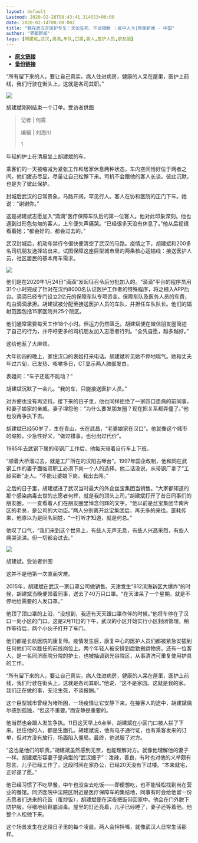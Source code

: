 ```yaml
---
layout: default
Lastmod: 2020-02-28T08:43:41.314653+00:00
date: 2020-02-14T00:00:00Z
title: "我在武汉开医护专车：无论生死，不谈报酬 ｜疫中人⑨|界面新闻 · 中国"
author: "界面新闻"
tags: [胡建斌,武汉,滴滴,车队,口罩,客人,医护人员,朋友圈]
---
```


* [**原文链接**](https://www.jiemian.com/article/3985574.html)
* [**备份链接**](https://web.archive.org/save/https://www.jiemian.com/article/3985574.html)


“所有留下来的人，要让自己真实。病人住进病房，健康的人呆在屋里，医护上前线，我们行驶在街头上，这就是各司其职。”

![](/images/post/213b640b3b4eb13cb1363990d2f4b9eb.jpg)

胡建斌刚刚结束一个订单。受访者供图

> 记者 | 何雾
> 
> 编辑 | 刘海川
> 
> 1

年轻的护士在清晨坐上胡建斌的车。

乘客们的一天被缩减为紧张工作和居家休息两种状态，车内空间恰好位于两者之间。他们疲态尽显，尽量让自己松懈下来。司机不会跟他的客人长谈。彼此沉默，也是为了彼此保护。

封城后武汉的日常景象，马路开阔，罕见行人。客人在协和医院的正门下车。她说：“谢谢你。”

这是胡建斌志愿加入“滴滴”医疗保障车队后的第一位客人。他对此印象深刻。他也遇到过形色匆匆的客人，上车便失声痛哭。“已经很多天没有休息了。”他从后视镜看着她；“都会好的，都会过去的。”

武汉封城后，机动车禁行令很快便清空了武汉的马路。疫情之下，胡建斌和200多名司机朋友选择站出来，试图保障这座巨型城市里的两条核心运输线：接送医护人员，社区居民的基本用车需求。

![](/images/post/f18f19f3403324893677d874526d8603.jpg)

他们是在2020年1月24日“滴滴”发起征召令后分批加入的。“滴滴”平台的程序员用31个小时完成了针对在汉约8000名认证医护工作者的特殊程序，将之植入APP后台。滴滴已经专门设立2亿元的保障车队专项资金，保障车队及医务人员的车费，均由滴滴承担。胡建斌被分配至接送医护人员的车队，并担任车队队长。他们的辐射范围包括15家医院共25个院区。

他们通常需要每天工作18个小时。但运力仍然匮乏。胡建斌便在微信朋友圈简述了自己的行为，并呼吁更多的司机朋友加入志愿者行列。“全凭自愿，越多越好。”

这给他惹了大麻烦。

大年初四的晚上，家住汉口的表姐打来电话。胡建斌听见她不停地喘气。她和丈夫年过六旬，已发热、咳嗽多日，CT显示两人肺部发白。

表姐问：“车子还能不能动？”

胡建斌沉默了一会儿。“我的车，只能接送医护人员。”

对方便也没有再坚持。接下来的日子里，他也同样拒绝了一家四口患病的前同事，和妻子娘家的亲戚。妻子埋怨他：“为什么要发朋友圈？现在把关系都弄僵了。”他也没再争执下去。

胡建斌已经50岁了，生在青山，长在武昌，“老婆娘家在汉口”。他就像这个城市的缩影，少急性好义，“做过错事，也付出过代价”。

1985年去武钢下属的带钢厂工作后，他每天骑着自行车上下班，

“顺着大桥溜过去，就是工厂所在的汉阳古琴台”。1997年国企改制，他和同在武钢工作的妻子面临双职工必须下岗一个人的选择。他二话没说，从带钢厂拿了“工龄买断”走人。“不能让婆娘下岗。我出去闯。”

之后的日子里，胡建斌进了武汉当时最大的外企丝宝集团当销售。“大家都知道的那个感染病毒去世的志愿者何辉，就是我的顶头上司。”胡建斌打开了昔日同事们的朋友圈，一一查看着人们在朋友圈里悼念何辉的文字。“他以前是丝宝集团华南片区的老总，是公司的大功臣。”两人分别离开丝宝集团后，再无多的来往。噩耗传来，他原以为是同名同姓，“一打听才知道，就是何总。”

他叹了口气，“我们来到这个世界上，有些人无声无息，有些人兴高采烈，有些人痛哭流涕。但一切都会过去。”

![](/images/post/0d84af2cffb739c8d2d0691b988231ea.jpg)

胡建斌。受访者供图

这并不是他第一次直面灾难。

2015年，胡建斌在武汉一家口罩公司做销售。天津发生“812滨海新区大爆炸”的时候，胡建斌当晚便领着同事，送去了40万只口罩。“在天津呆了一个星期，就是不停地给需要的人发口罩。”

他顶了顶口罩的上沿，“没想到，我还有天天跟口罩作伴的时候。”他将车停在了汉口一处小区的门口。这是2月11日的下午，武汉的小区开始实行小区封闭管理。稍作等待后，两个小伙子打开了车门。

他们都是长航医院的康复师。疫情发生后，康复中心的医护人员们都被紧急安插到任何他们可以胜任的前线岗位上。两个年轻人被安排到后勤搬运物资。还有一位客人，是一名同济医院分院的护士，也被抽调到光谷院区，从事清洗可重复使用护具的工作。

“所有留下来的人，要让自己真实。病人住进病房，健康的人呆在屋里，医护上前线，我们行驶在街头上，这就是各司其职。”他说，“这不是家园。这就是我的家。我们正在做的事，无论生死，不谈报酬。”

这个巨型城市曾经为堵所困，一场疫情让它安静下来。在接客人的途中，胡建斌偶尔感到孤独，“但这不重要。”而安静是重要的。

他当然也会跟人发生争执。11日这天早上6点半，胡建斌在小区门口被人拦了下来。拦住他的人，都是生面孔。胡建斌说，他有电子通行证，也有乘客发来的订单，但对方没有放行，场面陷入僵局。最终，他说服了对方。

“这也是他们的职责。”胡建斌虽然感到无奈，也能理解对方。就像他理解他的妻子一样。胡建斌形容妻子是典型的“武汉嫂子”：泼辣，善良，有时也对他的义举颇有怨言。儿子已经工作了，这段时间在家办公，已经20天没有下过楼。“本来就宅，正好遂了愿。”

他已经习惯了不吃早餐，中午也没空去吃饭——即便想吃，也不能轻松找到尚在营业的餐馆。同济医院中法院区附近是医疗保障车的集结地，同事有时会给他留一份志愿者们送来的花饭（蛋炒饭），胡建斌便在深夜把饭带回家中。他会在门外脱下防护服，仔细地给鞋底消毒。屋里的灯还亮着，儿子已经睡了，妻子还等着他。他整个人松弛下来。

这个场景发生在这段日子里的每个凌晨。两人会拌拌嘴，就像武汉人日常生活那样。

